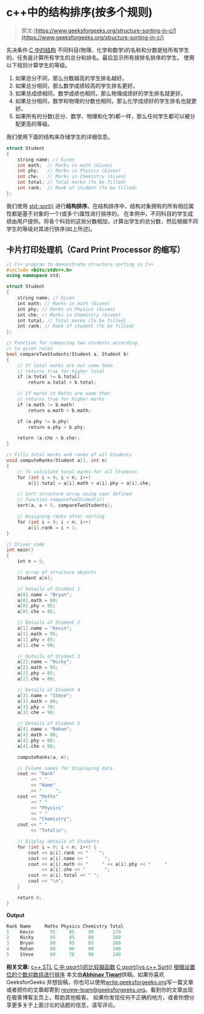 # c++中的结构排序(按多个规则)

> 原文:[https://www.geeksforgeeks.org/structure-sorting-in-c/](https://www.geeksforgeeks.org/structure-sorting-in-c/)

先决条件:[C 中的结构](https://www.geeksforgeeks.org/structures-c/)
不同科目(物理、化学和数学)的名称和分数是给所有学生的。任务是计算所有学生的总分和排名。最后显示所有按排名排序的学生。
使用以下规则计算学生的等级。

1.  如果总分不同，那么分数越高的学生排名越好。
2.  如果总分相同，那么数学成绩较高的学生排名更好。
3.  如果总成绩相同，数学成绩也相同，那么物理成绩好的学生排名就更好。
4.  如果总分相同，数学和物理的分数也相同，那么化学成绩好的学生排名也就更好。
5.  如果所有的分数(总分、数学、物理和化学)都一样，那么任何学生都可以被分配更高的等级。

我们使用下面的结构来存储学生的详细信息。

```cpp
struct Student 
{
    string name; // Given
    int math;  // Marks in math (Given)
    int phy;   // Marks in Physics (Given)
    int che;   // Marks in Chemistry (Given)
    int total; // Total marks (To be filled)
    int rank;  // Rank of student (To be filled)
};  

```

我们使用 [std::sort()](https://www.geeksforgeeks.org/sort-c-stl/) 进行**结构排序**。在结构排序中，结构对象拥有的所有相应属性都是基于对象的一个(或多个)属性进行排序的。
在本例中，不同科目的学生成绩由用户提供。将各个科目的这些分数相加，计算出学生的总分数，然后根据不同学生的等级对其进行排序(如上所述)。

## 卡片打印处理机（Card Print Processor 的缩写）

```cpp
// C++ program to demonstrate structure sorting in C++
#include <bits/stdc++.h>
using namespace std;

struct Student
{
    string name; // Given
    int math; // Marks in math (Given)
    int phy; // Marks in Physics (Given)
    int che; // Marks in Chemistry (Given)
    int total; // Total marks (To be filled)
    int rank; // Rank of student (To be filled)
};

// Function for comparing two students according
// to given rules
bool compareTwoStudents(Student a, Student b)
{
    // If total marks are not same then
    // returns true for higher total
    if (a.total != b.total)
        return a.total > b.total;

    // If marks in Maths are same then
    // returns true for higher marks
    if (a.math != b.math)
        return a.math > b.math;

    if (a.phy != b.phy)
        return a.phy > b.phy;

    return (a.che > b.che);
}

// Fills total marks and ranks of all Students
void computeRanks(Student a[], int n)
{
    // To calculate total marks for all Students
    for (int i = 0; i < n; i++)
        a[i].total = a[i].math + a[i].phy + a[i].che;

    // Sort structure array using user defined
    // function compareTwoStudents()
    sort(a, a + 5, compareTwoStudents);

    // Assigning ranks after sorting
    for (int i = 0; i < n; i++)
        a[i].rank = i + 1;
}

// Driver code
int main()
{
    int n = 5;

    // array of structure objects
    Student a[n];

    // Details of Student 1
    a[0].name = "Bryan";
    a[0].math = 80;
    a[0].phy = 95;
    a[0].che = 85;

    // Details of Student 2
    a[1].name = "Kevin";
    a[1].math = 95;
    a[1].phy = 85;
    a[1].che = 99;

    // Details of Student 3
    a[2].name = "Nicky";
    a[2].math = 95;
    a[2].phy = 85;
    a[2].che = 80;

    // Details of Student 4
    a[3].name = "Steve";
    a[3].math = 80;
    a[3].phy = 70;
    a[3].che = 90;

    // Details of Student 5
    a[4].name = "Rohan";
    a[4].math = 80;
    a[4].phy = 80;
    a[4].che = 80;

    computeRanks(a, n);

    // Column names for displaying data
    cout << "Rank"
         << " "
         << "Name"
         << "     ";
    cout << "Maths"
         << " "
         << "Physics"
         << " "
         << "Chemistry";
    cout << " "
         << "Total\n";

    // Display details of Students
    for (int i = 0; i < n; i++) {
        cout << a[i].rank << "    ";
        cout << a[i].name << "      ";
        cout << a[i].math << "     " << a[i].phy << "     "
             << a[i].che << "       ";
        cout << a[i].total << " ";
        cout << "\n";
    }

    return 0;
}
```

**Output**

```cpp
Rank Name     Maths Physics Chemistry Total
1    Kevin      95     85     99       279 
2    Nicky      95     85     80       260 
3    Bryan      80     95     85       260 
4    Rohan      80     80     80       240 
5    Steve      80     70     90       240 

```

**相关文章:**
[c++ STL](https://www.geeksforgeeks.org/sort-c-stl/)
[C 中 qsort()的比较器函数](https://www.geeksforgeeks.org/comparator-function-of-qsort-in-c/)
[C qsort()vs c++ Sort()](https://www.geeksforgeeks.org/c-qsort-vs-c-sort/)
[根据设置位的个数对数组进行排序](https://www.geeksforgeeks.org/sort-array-according-count-set-bits/)
本文由[**Abhinav Tiwari**](https://auth.geeksforgeeks.org/profile.php?user=Abhinav%20Tiwari&list=todoDone)供稿。如果你喜欢 GeeksforGeeks 并想投稿，你也可以使用[write.geeksforgeeks.org](https://write.geeksforgeeks.org)写一篇文章或者把你的文章邮寄到 review-team@geeksforgeeks.org。看到你的文章出现在极客博客主页上，帮助其他极客。
如果你发现任何不正确的地方，或者你想分享更多关于上面讨论的话题的信息，请写评论。